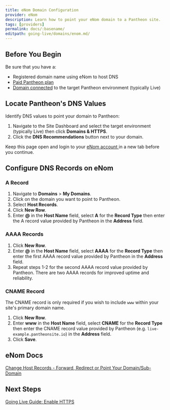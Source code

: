```yaml
---
title: eNom Domain Configuration
provider: eNom
description: Learn how to point your eNom domain to a Pantheon site.
tags: [providers]
permalink: docs/:basename/
editpath: going-live/domains/enom.md/
---
```

## Before You Begin
Be sure that you have a:

- Registered domain name using eNom to host DNS
- [Paid Pantheon plan](/docs/guides/going-live/plans/)
- [Domain connected](/docs/guides/going-live/domains/) to the target Pantheon environment (typically Live)

## Locate Pantheon's DNS Values
Identify DNS values to point your domain to Pantheon:

1. Navigate to the Site Dashboard and select the target environment (typically <span class="glyphicons glyphicons-cardio"></span> Live) then click **<span class="glyphicons glyphicons-home"></span> Domains & HTTPS**.
2. Click the **DNS Recommendations** button next to your domain.

Keep this page open and login to your <a href="https://www.enom.com/login.aspx#/" target="blank">eNom account <span class="glyphicons glyphicons-new-window-alt"></span></a> in a new tab before you continue.

## Configure DNS Records on eNom
### A Record
1. Navigate to **Domains** > **My Domains**.
2. Click on the domain you want to point to Pantheon.
3. Select **Host Records**.
4. Click **New Row**.
5. Enter **@** in the **Host Name** field, select **A** for the **Record Type** then enter the A record value provided by Pantheon in the **Address** field.

### AAAA Records
1. Click **New Row**.
2. Enter **@** in the **Host Name** field, select **AAAA** for the **Record Type** then enter the first AAAA record value provided by Pantheon in the **Address** field.
3. Repeat steps 1-2 for the second AAAA record value provided by Pantheon. There are two AAAA records for improved uptime and reliability.

### CNAME Record
The CNAME record is only required if you wish to include `www` within your site's primary domain name.

1. Click **New Row**.
2. Enter **www** in the **Host Name** field, select **CNAME** for the **Record Type** then enter the CNAME record value provided by Pantheon (e.g. `live-example.pantheonsite.io`) in the **Address** field.
4. Click **Save**.

## eNom Docs

<a href="https://www.enom.com/kb/kb/kb_0002_change-host-records.htm" target="blank">Change Host Records - Forward, Redirect or Point Your Domain/Sub-Domain
 <span class="glyphicons glyphicons-new-window-alt"></span></a>

## Next Steps

[Going Live Guide: Enable HTTPS](/docs/guides/going-live/https/)
